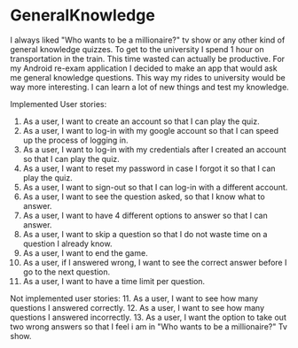 # GeneralKnowledge

I always liked "Who wants to be a millionaire?" tv show or any other kind of general knowledge quizzes. To get to the university I spend 1 hour on transportation in the train. This time wasted can 
actually be productive. 
For my Android re-exam application I decided to make an app that would ask me general knowledge questions. This way my rides to university would be way more interesting. I can learn a lot of new things
and test my knowledge.

Implemented User stories:
1. As a user, I want to create an account so that I can play the quiz.
2. As a user, I want to log-in with my google account so that I can speed up the process of logging in.
3. As a user, I want to log-in with my credentials after I created an account so that I can play the quiz.
4. As a user, I want to reset my password in case I forgot it so that I can play the quiz.
5. As a user, I want to sign-out so that I can log-in with a different account.
6. As a user, I want to see the question asked, so that I know what to answer.
7. As a user, I want to have 4 different options to answer so that I can answer.
8. As a user, I want to skip a question so that I do not waste time on a question I already know.
9. As a user, I want to end the game.
10. As a user, if I answered wrong, I want to see the correct answer before I go to the next question.
13. As a user, I want to have a time limit per question.


Not implemented user stories:
11. As a user, I want to see how many questions I answered correctly.
12. As a user, I want to see how many questions I answered incorrectly.
13. As a user, I want the option to take out two wrong answers so that I feel i am in "Who wants to be a millionaire?" Tv show. 
